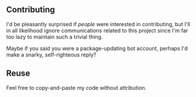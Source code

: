 ## Contributing
I'd be pleasantly surprised if _people_ were interested in contributing,
but I'll in all likelihood ignore communications related to this project since
I'm far too lazy to maintain such a trivial thing. 

Maybe if you said you were a package-updating bot account, perhaps I'd make a 
snarky, self-righteous reply?

## Reuse
Feel free to copy-and-paste my code without attribution.
